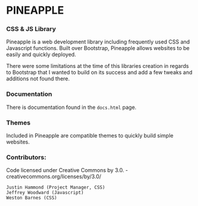 # PINEAPPLE
### CSS & JS Library

Pineapple is a web development library including frequently used CSS and Javascript functions. Built over Bootstrap, Pineapple allows websites to be easily and quickly deployed.
 
There were some limitations at the time of this libraries creation in regards to Bootstrap that I wanted to build on its success and add a few tweaks and additions not found there.

### Documentation
There is documentation found in the `docs.html` page.

### Themes
Included in Pineapple are compatible themes to quickly build simple websites.

### Contributors:
Code licensed under Creative Commons by 3.0. - creativecommons.org/licenses/by/3.0/

	Justin Hammond (Project Manager, CSS)
	Jeffrey Woodward (Javascript)
	Weston Barnes (CSS)
